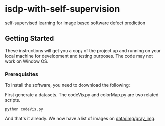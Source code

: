 # isdp-with-self-supervision
self-supervised learning for image based software defect prediction


## Getting Started

These instructions will get you a copy of the project up and running on your local machine for development and testing purposes.
The code may not work on Window OS.

### Prerequisites

To install the software, you need to doownload the following:

First generate a datasets.
The codeVis.py and colorMap.py are two related scripts.

```
python codeVis.py
```
And that's it already. We now have a list of images on [data/img/gray_img](https://github.com/code-viz/isdp-with-self-supervision/tree/main/data/img).
